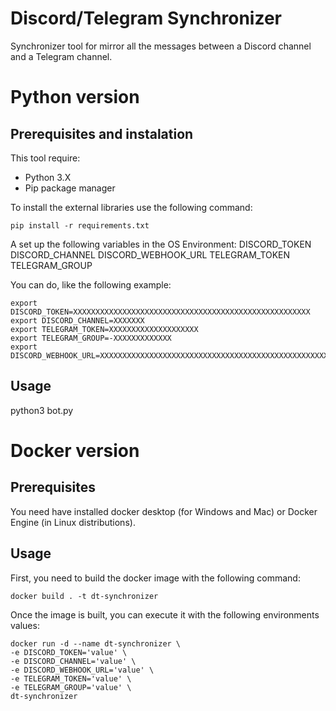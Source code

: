 # Discord/Telegram Synchronizer
Synchronizer tool for mirror all the messages between a Discord channel and a Telegram channel.


# Python version
## Prerequisites and instalation
This tool require:
* Python 3.X
* Pip package manager

To install the external libraries use the following command:
```
pip install -r requirements.txt
```

A set up the following variables in the OS Environment:
DISCORD_TOKEN
DISCORD_CHANNEL
DISCORD_WEBHOOK_URL
TELEGRAM_TOKEN
TELEGRAM_GROUP

You can do, like the following example:
```
export DISCORD_TOKEN=XXXXXXXXXXXXXXXXXXXXXXXXXXXXXXXXXXXXXXXXXXXXXXXXXXXXX
export DISCORD_CHANNEL=XXXXXXX
export TELEGRAM_TOKEN=XXXXXXXXXXXXXXXXXXXX
export TELEGRAM_GROUP=-XXXXXXXXXXXXX
export DISCORD_WEBHOOK_URL=XXXXXXXXXXXXXXXXXXXXXXXXXXXXXXXXXXXXXXXXXXXXXXXXXXXXX
```

## Usage
python3 bot.py



# Docker version
## Prerequisites
You need have installed docker desktop (for Windows and Mac) or Docker Engine (in Linux distributions).


## Usage
First, you need to build the docker image with the following command:
```
docker build . -t dt-synchronizer
```

Once the image is built, you can execute it with the following environments values:
```
docker run -d --name dt-synchronizer \
-e DISCORD_TOKEN='value' \
-e DISCORD_CHANNEL='value' \
-e DISCORD_WEBHOOK_URL='value' \
-e TELEGRAM_TOKEN='value' \
-e TELEGRAM_GROUP='value' \
dt-synchronizer
```
